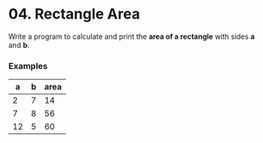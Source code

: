 # 04. Rectangle Area
Write a program to calculate and print the **area of a rectangle** with sides **a** and **b**.

### Examples

| a | b | area |
| --- | --- | --- |
| 2 | 7 | 14  |
| 7 | 8 | 56  |
| 12 | 5 | 60 |
